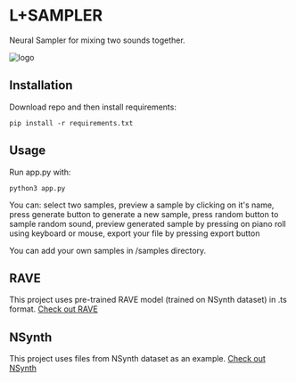 # L+SAMPLER
Neural Sampler for mixing two sounds together.

![logo](https://user-images.githubusercontent.com/36171138/178833253-b9a76d91-172f-4e8a-8c52-b1b218aa6482.png)


## Installation
Download repo and then install requirements:
```
pip install -r requirements.txt
```

## Usage
Run app.py with:
```
python3 app.py
```

You can: select two samples, preview a sample by clicking on it's name, press generate button to generate a new sample,
 press random button to sample random sound, preview generated sample by pressing on piano roll using keyboard or mouse, export your file by pressing export button

You can add your own samples in /samples directory.

## RAVE
This project uses pre-trained RAVE model (trained on NSynth dataset) in .ts format.
[Check out RAVE](https://github.com/acids-ircam/RAVE)

## NSynth
This project uses files from NSynth dataset as an example. [Check out NSynth](https://magenta.tensorflow.org/datasets/nsynth)
